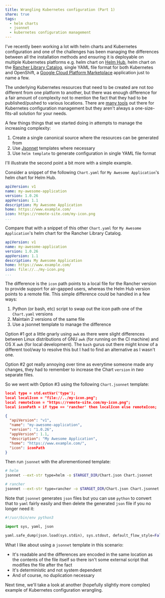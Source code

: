 ```yaml
---
title: Wrangling Kubernetes configuration (Part 1)
share: true
tags:
  - helm charts
  - jsonnet
  - kubernetes configuration management
---
```


I've recently been working a lot with helm charts and Kubernetes configuration and one of the challenges has been managing the differences between all the installation methods and ensuring it is deployable on multiple Kubernetes platforms e.g. helm chart on [Helm Hub](https://hub.helm.sh/), helm chart on the [Rancher Library Catalog](https://rancher.com/docs/rancher/v2.x/en/catalog/built-in/), single YAML file format for both Kubernetes and OpenShift, a [Google Cloud Platform Marketplace](https://console.cloud.google.com/marketplace) application just to name a few.

The underlying Kubernetes resources that need to be created are not _too_ different from one platform to another, but there was enough difference for a fair amount of complexity not to mention the fact that they had to be published/pushed to various locations. There are [many tools](https://blog.argoproj.io/the-state-of-kubernetes-configuration-management-d8b06c1205) out there for Kubernetes configuration management but they aren't always a one-size-fits-all solution for your needs.

A few things things that we started doing in attempts to manage the increasing complexity:
1. Create a single canonical source where the resources can be generated from
2. Use [Jsonnet](https://jsonnet.org/) templates where necessary
3. Use `helm template` to generate configuration in single YAML file format

I'll illustrate the second point a bit more with a simple example.

Consider a snippet of the following `Chart.yaml` for `My Awesome Application`'s helm chart for Helm Hub.

```yaml
apiVersion: v1
name: my-awesome-application
version: 1.0.26
appVersion: 1.1
description: My Awesome Application
home: https://www.example.com/
icon: https://remote-site.com/my-icon.png
...
```

Compare that with a snippet of this other `Chart.yaml` for `My Awesome Application`'s helm chart for the Rancher Library Catalog.

```yaml
apiVersion: v1
name: my-awesome-application
version: 1.0.26
appVersion: 1.1
description: My Awesome Application
home: https://www.example.com/
icon: file://../my-icon.png
...
```

The difference is the `icon` path points to a local file for the Rancher version to provide support for air-gapped users, whereas the Helm Hub version points to a remote file. This simple difference could be handled in a few ways:

1. Python (or bash, etc) script to swap out the icon path one of the `Chart.yaml` versions
2. Maintain 2 versions of the same file
3. Use a jsonnet template to manage the difference

Option #1 got a little gnarly using `awk` as there were slight differences between Linux distributions of GNU `awk` (for running on the CI machine) and OS X `awk` (for local development). The `bash` gurus out there might know of a different tool/way to resolve this but I had to find an alternative as I wasn't one.

Option #2 got really annoying over time as everytime someone made any changes, they had to remember to increase the Chart `version` in _two_ separate files.

So we went with Option #3 using the following `Chart.jsonnet` template:

```json
local type = std.extVar('type');
local localIcon = "file://../my-icon.png";
local remoteIcon = "https://remote-site.com/my-icon.png";
local iconPath = if type == 'rancher' then localIcon else remoteIcon;

{
  "apiVersion": "v1",
  "name": "my-awesome-application",
  "version": "1.0.26",
  "appVersion": 1.1,
  "description": "My Awesome Application",
  "home": "https://www.example.com/",
  "icon": iconPath
}
```

Then run `jsonnet` with the aforementioned template:

```bash
# helm
jsonnet --ext-str type=helm -o $TARGET_DIR/Chart.json Chart.jsonnet

# rancher
jsonnet --ext-str type=rancher -o $TARGET_DIR/Chart.json Chart.jsonnet
```

Note that `jsonnet` generates `json` files but you can use `python` to convert that to `yaml` fairly easily and then delete the generated `json` file if you no longer need it:

```python
#!/usr/bin/env python3

import sys, yaml, json

yaml.safe_dump(json.load(sys.stdin), sys.stdout, default_flow_style=False)

```

What I like about using a `jsonnet` template in this scenario:
- It's readable and the differences are encoded in the same location as the contents of the file itself so there isn't some external script that modifies the file after the fact
- It's deterministic and not system dependent
- And of course, no duplication necessary

Next time, we'll take a look at another (hopefully slightly more complex) example of Kubernetes configuration wrangling.
